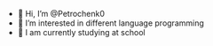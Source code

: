 - 👋 Hi, I’m @Petrochenk0
- 👀 I’m interested in different language programming
- 🌱 I am currently studying at school
